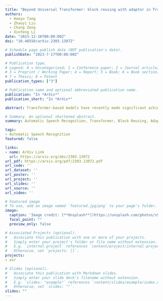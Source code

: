 ```yaml
---
title: "Beyond Universal Transformer: block reusing with adaptor in Transformer for automatic speech recognition"
authors:
  - Haoyu Tang
  - Zhaoyi Liu
  - Chang Zeng
  - Xinfeng Li
date: "2023-12-16T00:00:00Z"
doi: "10.48550/arXiv.2303.13072"

# Schedule page publish date (NOT publication's date).
publishDate: "2023-7-17T00:00:00Z"

# Publication type.
# Legend: 0 = Uncategorized; 1 = Conference paper; 2 = Journal article;
# 3 = Preprint / Working Paper; 4 = Report; 5 = Book; 6 = Book section;
# 7 = Thesis; 8 = Patent
publication_types: ["3"]

# Publication name and optional abbreviated publication name.
publication: "In *ArXiv*"
publication_short: "In *ArXiv*"

abstract: Transformer-based models have recently made significant achievements in the application of end-to-end (E2E) automatic speech recognition (ASR). It is possible to deploy the E2E ASR system on smart devices with the help of Transformer-based models. While these models still have the disadvantage of requiring a large number of model parameters. To overcome the drawback of universal Transformer models for the application of ASR on edge devices, we propose a solution that can reuse the block in Transformer models for the occasion of the small footprint ASR system, which meets the objective of accommodating resource limitations without compromising recognition accuracy. Specifically, we design a novel block-reusing strategy for speech Transformer (BRST) to enhance the effectiveness of parameters and propose an adapter module (ADM) that can produce a compact and adaptable model with only a few additional trainable parameters accompanying each reusing block. We conducted an experiment with the proposed method on the public AISHELL-1 corpus, and the results show that the proposed approach achieves the character  error rate (CER) of 9.3\%/6.63\% with only 7.6M/8.3M parameters without and with the ADM, respectively. In addition, we also make a deeper analysis to show the effect of ADM in the general block-reusing method.

# Summary. An optional shortened abstract.
summary: Automatic Speech Recognition, Transformer, Block Reusing, Adaptor.

tags:
- Automatic Speech Recognition
featured: false

links:
- name: ArXiv Link
  url: https://arxiv.org/abs/2303.13072
url_pdf: https://arxiv.org/pdf/2303.13072.pdf
url_code: ''
url_dataset: ''
url_poster: ''
url_project: ''
url_slides: ''
url_source: ''
url_video: ''

# Featured image
# To use, add an image named `featured.jpg/png` to your page's folder. 
image:
  caption: 'Image credit: [**Unsplash**](https://unsplash.com/photos/s9CC2SKySJM)'
  focal_point: ""
  preview_only: false

# Associated Projects (optional).
#   Associate this publication with one or more of your projects.
#   Simply enter your project's folder or file name without extension.
#   E.g. `internal-project` references `content/project/internal-project/index.md`.
#   Otherwise, set `projects: []`.
projects:
- asr

# Slides (optional).
#   Associate this publication with Markdown slides.
#   Simply enter your slide deck's filename without extension.
#   E.g. `slides: "example"` references `content/slides/example/index.md`.
#   Otherwise, set `slides: ""`.
slides: ""
---
```


<!-- {{% callout note %}}
Click the _Cite_ button above to demo the feature to enable visitors to import publication metadata into their reference management software.
{{% /callout %}} -->

<!-- Supplementary notes can be added here, including [code, math, and images](https://wowchemy.com/docs/writing-markdown-latex/). -->

